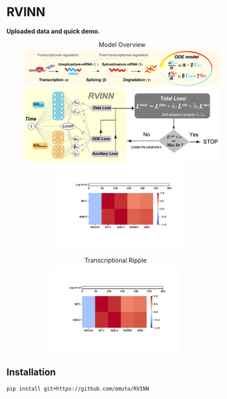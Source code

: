 # RVINN

**Uploaded data and quick demo.**

<figure style="text-align: center; margin-right: 10px;">
    <figcaption style="margin-bottom: 5px;">Model Overview</figcaption>
    <img src="https://github.com/omuto/RVINN/blob/main/readme_fig/model_overview_.png" alt="Model Overview" style="width: 500px;">
    <img src="https://github.com/omuto/RVINN/blob/main/readme_fig/Transcriptional_Ripple_animation.gif" alt="Transcriptional Ripple" style="width: 300px;">
</figure>

<figure style="text-align: center;">
  <figcaption style="margin-bottom: 5px;">Transcriptional Ripple</figcaption>
  <img src="https://github.com/omuto/RVINN/blob/main/readme_fig/Transcriptional_Ripple_animation.gif" alt="Transcriptional Ripple" style="width: 300px;">
</figure>

## Installation

```console
pip install git+https://github.com/omuto/RVINN
```
